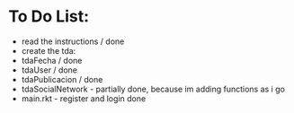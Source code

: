 # To Do List:
- read the instructions / done
- create the tda:
- tdaFecha / done
- tdaUser / done
- tdaPublicacion / done 
- tdaSocialNetwork - partially done, because im adding functions as i go
- main.rkt - register and login done
